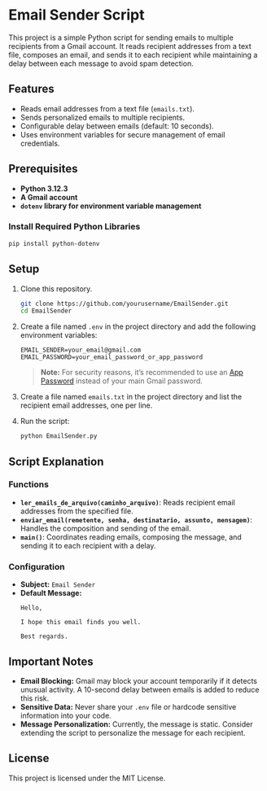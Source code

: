 # Email Sender Script

This project is a simple Python script for sending emails to multiple recipients from a Gmail account. It reads recipient addresses from a text file, composes an email, and sends it to each recipient while maintaining a delay between each message to avoid spam detection.

## Features
- Reads email addresses from a text file (`emails.txt`).
- Sends personalized emails to multiple recipients.
- Configurable delay between emails (default: 10 seconds).
- Uses environment variables for secure management of email credentials.

## Prerequisites
- **Python 3.12.3**
- **A Gmail account**
- **`dotenv` library for environment variable management**

### Install Required Python Libraries
```bash
pip install python-dotenv
```

## Setup
1. Clone this repository.
   ```bash
   git clone https://github.com/yourusername/EmailSender.git
   cd EmailSender
   ```
2. Create a file named `.env` in the project directory and add the following environment variables:
   ```env
   EMAIL_SENDER=your_email@gmail.com
   EMAIL_PASSWORD=your_email_password_or_app_password
   ```
   > **Note:** For security reasons, it’s recommended to use an [App Password](https://support.google.com/accounts/answer/185833?hl=en) instead of your main Gmail password.

3. Create a file named `emails.txt` in the project directory and list the recipient email addresses, one per line.

4. Run the script:
   ```bash
   python EmailSender.py
   ```

## Script Explanation
### Functions
- **`ler_emails_de_arquivo(caminho_arquivo)`**: Reads recipient email addresses from the specified file.
- **`enviar_email(remetente, senha, destinatario, assunto, mensagem)`**: Handles the composition and sending of the email.
- **`main()`**: Coordinates reading emails, composing the message, and sending it to each recipient with a delay.

### Configuration
- **Subject:** `Email Sender`
- **Default Message:**
  ```plaintext
  Hello,

  I hope this email finds you well.

  Best regards.
  ```

## Important Notes
- **Email Blocking:** Gmail may block your account temporarily if it detects unusual activity. A 10-second delay between emails is added to reduce this risk.
- **Sensitive Data:** Never share your `.env` file or hardcode sensitive information into your code.
- **Message Personalization:** Currently, the message is static. Consider extending the script to personalize the message for each recipient.

## License
This project is licensed under the MIT License.

